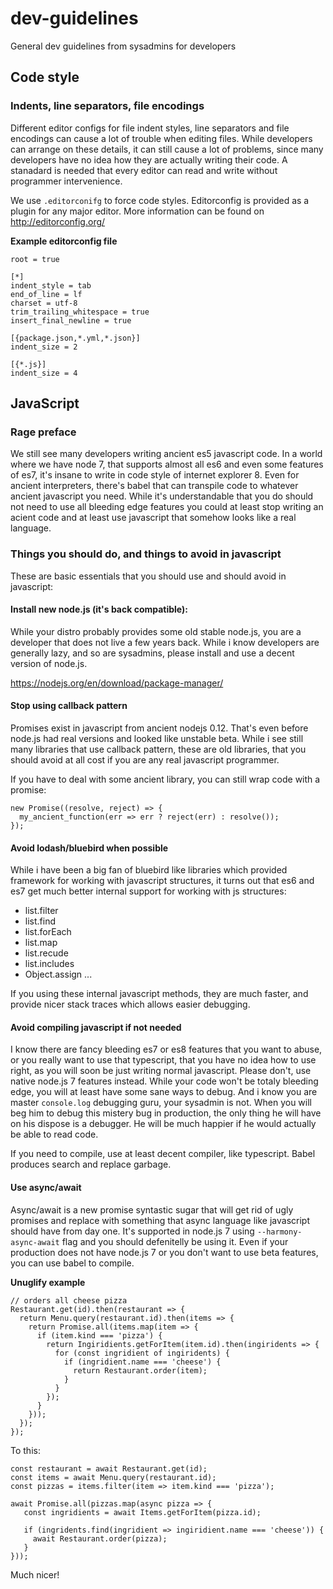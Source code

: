# dev-guidelines

General dev guidelines from sysadmins for developers

## Code style

### Indents, line separators, file encodings

Different editor configs for file indent styles, line separators and file encodings
can cause a lot of trouble when editing files. While developers can arrange on these
details, it can still cause a lot of problems, since many developers have no idea
how they are actually writing their code. A stanadard is needed that every editor can
read and write without programmer intervenience.

We use `.editorconifg` to force code styles. Editorconfig is provided as a plugin for
any major editor. More information can be found on http://editorconfig.org/

**Example editorconfig file**

```
root = true

[*]
indent_style = tab
end_of_line = lf
charset = utf-8
trim_trailing_whitespace = true
insert_final_newline = true

[{package.json,*.yml,*.json}]
indent_size = 2

[{*.js}]
indent_size = 4
```

## JavaScript

### Rage preface

We still see many developers writing ancient es5 javascript code. In a world where
we have node 7, that supports almost all es6 and even some features of es7, it's
insane to write in code style of internet explorer 8. Even for ancient interpreters,
there's babel that can transpile code to whatever ancient javascript you need.
While it's understandable that you do should not need to use all bleeding edge features you
could at least stop writing an acient code and at least use javascript that somehow
looks like a real language.

### Things you should do, and things to avoid in javascript

These are basic essentials that you should use and should avoid in javascript:

#### Install new node.js (it's back compatible):

While your distro probably provides some old stable node.js, you are a developer
that does not live a few years back. While i know developers are generally lazy,
and so are sysadmins, please install and use a decent version of node.js.

https://nodejs.org/en/download/package-manager/

#### Stop using callback pattern

Promises exist in javascript from ancient nodejs 0.12. That's even before node.js
had real versions and looked like unstable beta. While i see still many libraries
that use callback pattern, these are old libraries, that you should avoid at all cost
if you are any real javascript programmer.

If you have to deal with some ancient library, you can still wrap code with a promise:

```
new Promise((resolve, reject) => {
  my_ancient_function(err => err ? reject(err) : resolve());
});
```

#### Avoid lodash/bluebird when possible

While i have been a big fan of bluebird like libraries which provided framework for working
with javascript structures, it turns out that es6 and es7 get much better internal support
for working with js structures:

- list.filter
- list.find
- list.forEach
- list.map
- list.recude
- list.includes
- Object.assign
...

If you using these internal javascript methods, they are much faster, and provide nicer stack
traces which allows easier debugging.

#### Avoid compiling javascript if not needed

I know there are fancy bleeding es7 or es8 features that you want to abuse, or you really want
to use that typescript, that you have no idea how to use right, as you will soon be just writing
normal javascript. Please don't, use native node.js 7 features instead. While your code won't be
totaly bleeding edge, you will at least have some sane ways to debug. And i know you are master
`console.log` debugging guru, your sysadmin is not. When you will beg him to debug this mistery
bug in production, the only thing he will have on his dispose is a debugger. He will be much happier
if he would actually be able to read code.

If you need to compile, use at least decent compiler, like typescript. Babel produces search and
replace garbage.

#### Use async/await

Async/await is a new promise syntastic sugar that will get rid of ugly promises and replace with
something that async language like javascript should have from day one. It's supported in node.js 7
using `--harmony-async-await` flag and you should defenitelly be using it. Even if your production does
not have node.js 7 or you don't want to use beta features, you can use babel to compile.

**Unuglify example**

```
// orders all cheese pizza
Restaurant.get(id).then(restaurant => {
  return Menu.query(restaurant.id).then(items => {
    return Promise.all(items.map(item => {
      if (item.kind === 'pizza') {
        return Ingiridients.getForItem(item.id).then(ingiridents => {
          for (const ingridient of ingiridents) {
            if (ingridient.name === 'cheese') {
              return Restaurant.order(item);
            }
          }
        });
      }
    }));
  });
});
```

To this: 

```
const restaurant = await Restaurant.get(id);
const items = await Menu.query(restaurant.id);
const pizzas = items.filter(item => item.kind === 'pizza');

await Promise.all(pizzas.map(async pizza => {
   const ingridients = await Items.getForItem(pizza.id);
   
   if (ingridents.find(ingridient => ingiridient.name === 'cheese')) {
     await Restaurant.order(pizza);
   }
}));
```

Much nicer!
